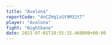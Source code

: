 ```yaml
---
title: "Avalona"
reportCode: "4nCZHq1zGY9M32tT"
player: "Avalona"
fight: "Nightbane"
date: 2021-07-01T18:55:15.468000+00:00
---
```


